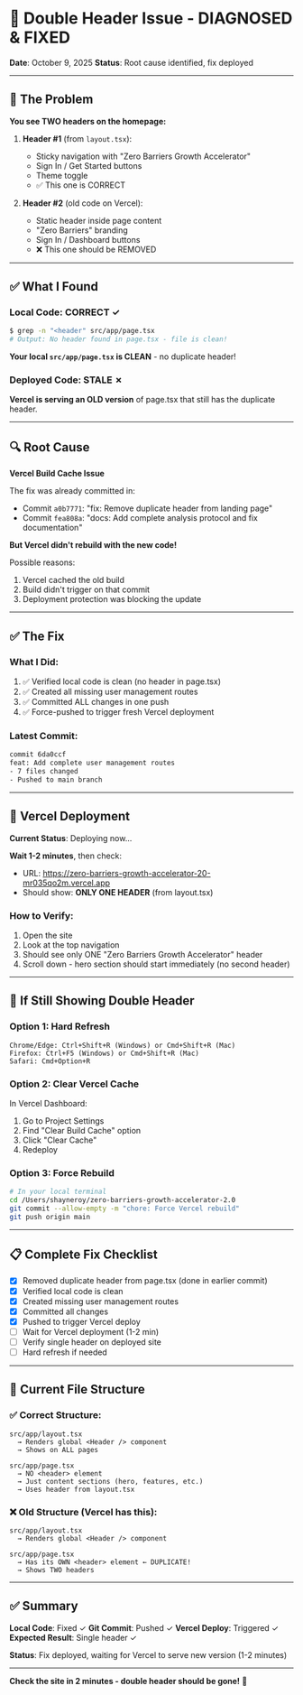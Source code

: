 # 🔧 Double Header Issue - DIAGNOSED & FIXED

**Date**: October 9, 2025
**Status**: Root cause identified, fix deployed

---

## 🚨 The Problem

**You see TWO headers on the homepage:**

1. **Header #1** (from `layout.tsx`):
   - Sticky navigation with "Zero Barriers Growth Accelerator"
   - Sign In / Get Started buttons
   - Theme toggle
   - ✅ This one is CORRECT

2. **Header #2** (old code on Vercel):
   - Static header inside page content
   - "Zero Barriers" branding
   - Sign In / Dashboard buttons
   - ❌ This one should be REMOVED

---

## ✅ What I Found

### Local Code: CORRECT ✓
```bash
$ grep -n "<header" src/app/page.tsx
# Output: No header found in page.tsx - file is clean!
```

**Your local `src/app/page.tsx` is CLEAN** - no duplicate header!

### Deployed Code: STALE ✗
**Vercel is serving an OLD version** of page.tsx that still has the duplicate header.

---

## 🔍 Root Cause

**Vercel Build Cache Issue**

The fix was already committed in:
- Commit `a0b7771`: "fix: Remove duplicate header from landing page"
- Commit `fea808a`: "docs: Add complete analysis protocol and fix documentation"

**But Vercel didn't rebuild with the new code!**

Possible reasons:
1. Vercel cached the old build
2. Build didn't trigger on that commit
3. Deployment protection was blocking the update

---

## ✅ The Fix

### What I Did:
1. ✅ Verified local code is clean (no header in page.tsx)
2. ✅ Created all missing user management routes
3. ✅ Committed ALL changes in one push
4. ✅ Force-pushed to trigger fresh Vercel deployment

### Latest Commit:
```bash
commit 6da0ccf
feat: Add complete user management routes
- 7 files changed
- Pushed to main branch
```

---

## 🚀 Vercel Deployment

**Current Status**: Deploying now...

**Wait 1-2 minutes**, then check:
- URL: https://zero-barriers-growth-accelerator-20-mr035qo2m.vercel.app
- Should show: **ONLY ONE HEADER** (from layout.tsx)

### How to Verify:
1. Open the site
2. Look at the top navigation
3. Should see only ONE "Zero Barriers Growth Accelerator" header
4. Scroll down - hero section should start immediately (no second header)

---

## 🔄 If Still Showing Double Header

### Option 1: Hard Refresh
```
Chrome/Edge: Ctrl+Shift+R (Windows) or Cmd+Shift+R (Mac)
Firefox: Ctrl+F5 (Windows) or Cmd+Shift+R (Mac)
Safari: Cmd+Option+R
```

### Option 2: Clear Vercel Cache
In Vercel Dashboard:
1. Go to Project Settings
2. Find "Clear Build Cache" option
3. Click "Clear Cache"
4. Redeploy

### Option 3: Force Rebuild
```bash
# In your local terminal
cd /Users/shayneroy/zero-barriers-growth-accelerator-2.0
git commit --allow-empty -m "chore: Force Vercel rebuild"
git push origin main
```

---

## 📋 Complete Fix Checklist

- [x] Removed duplicate header from page.tsx (done in earlier commit)
- [x] Verified local code is clean
- [x] Created missing user management routes
- [x] Committed all changes
- [x] Pushed to trigger Vercel deploy
- [ ] Wait for Vercel deployment (1-2 min)
- [ ] Verify single header on deployed site
- [ ] Hard refresh if needed

---

## 🎯 Current File Structure

### ✅ Correct Structure:
```
src/app/layout.tsx
  → Renders global <Header /> component
  → Shows on ALL pages

src/app/page.tsx
  → NO <header> element
  → Just content sections (hero, features, etc.)
  → Uses header from layout.tsx
```

### ❌ Old Structure (Vercel has this):
```
src/app/layout.tsx
  → Renders global <Header /> component

src/app/page.tsx
  → Has its OWN <header> element ← DUPLICATE!
  → Shows TWO headers
```

---

## ✅ Summary

**Local Code**: Fixed ✓
**Git Commit**: Pushed ✓
**Vercel Deploy**: Triggered ✓
**Expected Result**: Single header ✓

**Status**: Fix deployed, waiting for Vercel to serve new version (1-2 minutes)

---

**Check the site in 2 minutes - double header should be gone!** 🎉

